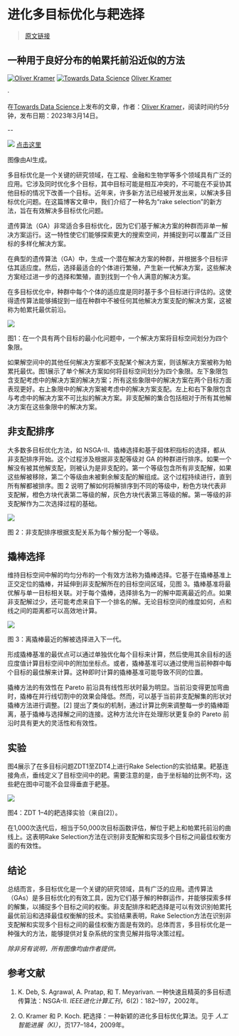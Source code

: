 # 进化多目标优化与耙选择

> [原文链接](https://towardsdatascience.com/evolutionary-multi-objective-optimization-with-rake-selection-2a238d2b9f77?source=collection_archive---------16-----------------------#2023-03-14)

## 一种用于良好分布的帕累托前沿近似的方法

[![Oliver Kramer](../Images/1687be9e91f7e308df737b4d2c020116.png)](https://medium.com/@Oliver_Kramer?source=post_page-----2a238d2b9f77--------------------------------) [![Towards Data Science](../Images/a6ff2676ffcc0c7aad8aaf1d79379785.png)](https://towardsdatascience.com/?source=post_page-----2a238d2b9f77--------------------------------) [Oliver Kramer](https://medium.com/@Oliver_Kramer?source=post_page-----2a238d2b9f77--------------------------------)

·

在[Towards Data Science](https://towardsdatascience.com/?source=post_page-----2a238d2b9f77--------------------------------)上发布的文章，作者：[Oliver Kramer](https://medium.com/@Oliver_Kramer?source=post_page-----2a238d2b9f77--------------------------------)，阅读时间约5分钟，发布日期：2023年3月14日。

--

![](../Images/c0cadf117872748248695bd0acc2b962.png) [点击这里](https://medium.com/m/signin?actionUrl=https%3A%2F%2Fmedium.com%2F_%2Fbookmark%2Fp%2F2a238d2b9f77&operation=register&redirect=https%3A%2F%2Ftowardsdatascience.com%2Fevolutionary-multi-objective-optimization-with-rake-selection-2a238d2b9f77&source=-----2a238d2b9f77---------------------bookmark_footer-----------)

图像由AI生成。

多目标优化是一个关键的研究领域，在工程、金融和生物学等多个领域具有广泛的应用。它涉及同时优化多个目标，其中目标可能是相互冲突的，不可能在不妥协其他目标的情况下改善一个目标。近年来，许多新方法已经被开发出来，以解决多目标优化问题。在这篇博客文章中，我们介绍了一种名为“rake selection”的新方法，旨在有效解决多目标优化问题。

遗传算法（GA）非常适合多目标优化，因为它们基于解决方案的种群而非单一解决方案运行。这一特性使它们能够探索更大的搜索空间，并捕捉到可以覆盖广泛目标的多样化解决方案。

在典型的遗传算法（GA）中，生成一个潜在解决方案的种群，并根据多个目标评估其适应度。然后，选择最适合的个体进行繁殖，产生新一代解决方案，这些解决方案经过进一步的选择和繁殖，直到找到一个令人满意的解决方案。

在多目标优化中，种群中每个个体的适应度是同时基于多个目标进行评估的。这使得遗传算法能够捕捉到一组在种群中不被任何其他解决方案支配的解决方案，这被称为帕累托最优前沿。

![](../Images/15c7d9a68348925b47ce02516d5e73f7.png)

图1：在一个具有两个目标的最小化问题中，一个解决方案将目标空间划分为四个象限。

如果解空间中的其他任何解决方案都不支配某个解决方案，则该解决方案被称为帕累托最优。图1展示了单个解决方案如何将目标空间划分为四个象限。左下象限包含支配考虑中的解决方案的解决方案；所有这些象限中的解决方案在两个目标方面表现更好。右上象限中的解决方案被考虑中的解决方案支配。左上和右下象限包含与考虑中的解决方案不可比拟的解决方案。非支配解的集合包括相对于所有其他解决方案在这些象限中的解决方案。

## 非支配排序

大多数多目标优化方法，如 NSGA-II、撬棒选择和基于超体积指标的选择，都从非支配排序开始。这个过程涉及根据非支配等级对 GA 的种群进行排序。如果一个解没有被其他解支配，则被认为是非支配的。第一个等级包含所有非支配解，如果这些解被移除，第二个等级由未被剩余解支配的解组成。这个过程持续进行，直到所有解都被排序。图 2 说明了解如何将解排序到不同的等级中，粉色方块代表非支配解，橙色方块代表第二等级的解，灰色方块代表第三等级的解。第一等级的非支配解作为二次选择过程的基础。

![](../Images/88772f98690e9f0a744038fe07fd17aa.png)

图 2：非支配排序根据支配关系为每个解分配一个等级。

## 撬棒选择

维持目标空间中解的均匀分布的一个有效方法称为撬棒选择。它基于在撬棒基准上正交定位的撬棒，并延伸到非支配解所在的目标空间区域，见图 3。撬棒基准将最优解与单一目标相关联。对于每个撬棒，选择排名为一的解中距离最近的点。如果非支配解过少，还可能考虑来自下一个排名的解。无论目标空间的维度如何，点和线之间的距离都可以高效地计算。

![](../Images/3b3ee00e1ac18e9bb5c612cf724cec89.png)

图 3：离撬棒最近的解被选择进入下一代。

形成撬棒基准的最优点可以通过单独优化每个目标来计算，然后使用其余目标的适应度值计算目标空间中的附加坐标点。或者，撬棒基准可以通过使用当前种群中每个目标的最佳解来计算。这种即时计算的撬棒基准可能导致不同的位置。

撬棒方法的有效性在 Pareto 前沿具有线性形状时最为明显。当前沿变得更加弯曲时，撬棒在并行线切割中的效果会降低。然而，可以基于当前非支配解集的形状对撬棒方法进行调整。[2] 提出了类似的机制，通过计算比例来调整每一步的撬棒距离，基于撬棒与选择解之间的连接。这种方法允许在处理形状更复杂的 Pareto 前沿时具有更大的灵活性和有效性。

## 实验

图4展示了在多目标问题ZDT1至ZDT4上进行Rake Selection的实验结果。耙基连接角点，垂线定义了目标空间中的耙。需要注意的是，由于坐标轴的比例不均，这些耙在图中可能不会显得垂直于耙基。

![](../Images/a87a1c6fae40510eeee211bb458bc34d.png)

图4：ZDT 1–4的耙选择实验（来自[2]）。

在1,000次迭代后，相当于50,000次目标函数评估，解位于耙上和帕累托前沿的曲线上。这表明Rake Selection方法在识别非支配解和实现多个目标之间最佳权衡方面的有效性。

## 结论

总结而言，多目标优化是一个关键的研究领域，具有广泛的应用。遗传算法（GAs）是多目标优化的有效工具，因为它们基于解的种群运作，并能够探索多样的解集，以捕捉多个目标之间的权衡。非支配排序和耙选择是可以有效识别帕累托最优前沿和选择最佳权衡解的技术。实验结果表明，Rake Selection方法在识别非支配解和实现多个目标之间的最佳权衡方面是有效的。总体而言，多目标优化是一种强大的方法，能够提供对复杂系统的宝贵见解并指导决策过程。

*除非另有说明，所有图像均由作者提供。*

## 参考文献

1.  K. Deb, S. Agrawal, A. Pratap, 和 T. Meyarivan. 一种快速且精英的多目标遗传算法：NSGA-II. *IEEE进化计算汇刊*，6(2)：182–197，2002年。

1.  O. Kramer 和 P. Koch. 耙选择：一种新颖的进化多目标优化算法。见于 *人工智能进展（KI）*，页177–184，2009年。
